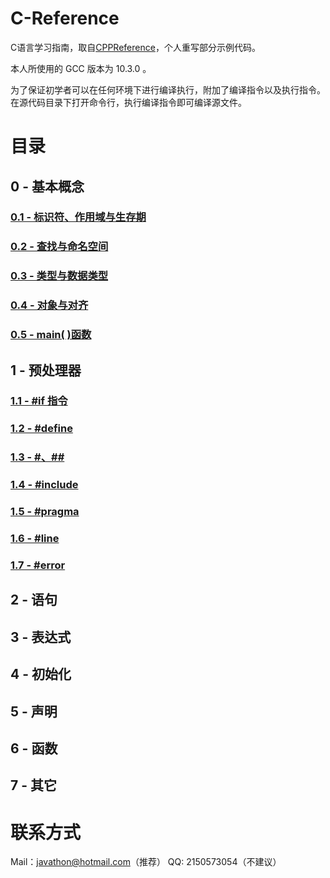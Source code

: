# **C-Reference**
C语言学习指南，取自[CPPReference](cppreference.com)，个人重写部分示例代码。

本人所使用的 GCC 版本为 10.3.0 。

为了保证初学者可以在任何环境下进行编译执行，附加了编译指令以及执行指令。在源代码目录下打开命令行，执行编译指令即可编译源文件。

# **目录**
## 0 - 基本概念
### [0.1 - 标识符、作用域与生存期](./0%20-%20基本概念/0.1%20标识符、作用域与生存期/0-1.md)
### [0.2 - 查找与命名空间](./0%20-%20基本概念/0.2%20查找与命名空间/0-2.md)
### [0.3 - 类型与数据类型](./0%20-%20基本概念/0.3%20类型与算数类型/0-3.md)
### [0.4 - 对象与对齐](./0%20-%20基本概念/0.4%20对象与对齐/0-4.md)
### [0.5 - main( )函数](./0%20-%20基本概念/0.5%20main%20(%20)%20函数/0-5.md)
## 1 - 预处理器
### [1.1 - #if 指令](./1%20-%20预处理器/1.1%20%23if%20%E6%8C%87%E4%BB%A4/1-1.md)
### [1.2 - #define](./1%20-%20预处理器/1.2%20%23define/1-2.md)
### [1.3 - #、##](./1%20-%20预处理器/1.3%20%23、%23%23/1-3.md)
### [1.4 - #include](./1%20-%20预处理器/1.4%20%23include/1-4.md)
### [1.5 - #pragma](./1%20-%20预处理器/1.5%20%23pragma/1-5.md)
### [1.6 - #line](./1%20-%20预处理器/1.6%20%23line/1-6.md)
### [1.7 - #error](./1%20-%20预处理器/1.7%20%23error/1-7.md)
## 2 - 语句
## 3 - 表达式
## 4 - 初始化
## 5 - 声明
## 6 - 函数
## 7 - 其它

# **联系方式**
Mail：javathon@hotmail.com（推荐）
QQ: 2150573054（不建议）
